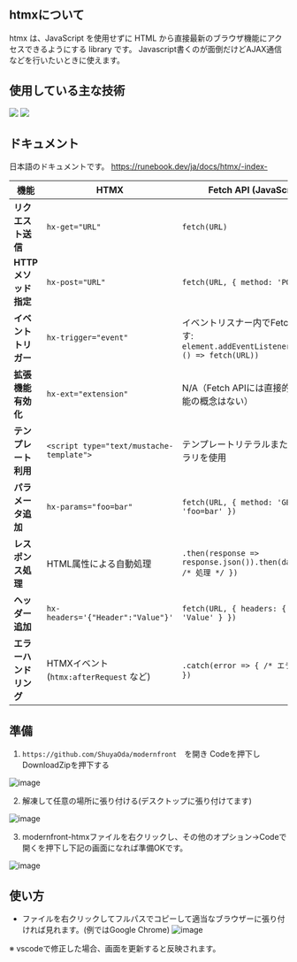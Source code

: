 ## htmxについて
htmx は、JavaScript を使用せずに HTML から直接最新のブラウザ機能にアクセスできるようにする library です。
Javascript書くのが面倒だけどAJAX通信などを行いたいときに使えます。


## 使用している主な技術
<img src="https://img.shields.io/badge/-Htmx-D3DC43.svg?logo=htmx&style=flat"> <img src="https://img.shields.io/badge/Javascript-276DC3.svg?logo=javascript&style=flat">

## ドキュメント
日本語のドキュメントです。
https://runebook.dev/ja/docs/htmx/-index-

| 機能                   | HTMX                                     | Fetch API (JavaScript)                               |
|----------------------|------------------------------------------|------------------------------------------------------|
| **リクエスト送信**       | `hx-get="URL"`                           | `fetch(URL)`                                         |
| **HTTPメソッド指定**     | `hx-post="URL"`                          | `fetch(URL, { method: 'POST' })`                     |
| **イベントトリガー**     | `hx-trigger="event"`                     | イベントリスナー内でFetchを呼び出す: `element.addEventListener('event', () => fetch(URL))` |
| **拡張機能有効化**      | `hx-ext="extension"`                     | N/A（Fetch APIには直接的な拡張機能の概念はない）         |
| **テンプレート利用**     | `<script type="text/mustache-template">` | テンプレートリテラルまたはライブラリを使用                 |
| **パラメータ追加**      | `hx-params="foo=bar"`                    | `fetch(URL, { method: 'GET', body: 'foo=bar' })`    |
| **レスポンス処理**      | HTML属性による自動処理                    | `.then(response => response.json()).then(data => { /* 処理 */ })` |
| **ヘッダー追加**        | `hx-headers='{"Header":"Value"}'`        | `fetch(URL, { headers: { 'Header': 'Value' } })`    |
| **エラーハンドリング**   | HTMXイベント (`htmx:afterRequest` など)  | `.catch(error => { /* エラー処理 */ })`              |



## 準備
1. ```https://github.com/ShuyaOda/modernfront```　を開き Codeを押下しDownloadZipを押下する

![image](https://github.com/ShuyaOda/modernfront/assets/159111947/84973820-a94c-4387-ac2c-81fee0b96cdb)

2. 解凍して任意の場所に張り付ける(デスクトップに張り付けてます)

![image](https://github.com/ShuyaOda/modernfront/assets/159111947/e3c81fcd-68b8-419c-bfe3-e9f20f373cbe)

3. modernfront-htmxファイルを右クリックし、その他のオプション→Codeで開くを押下し下記の画面になれば準備OKです。

![image](https://github.com/ShuyaOda/modernfront/assets/159111947/cb811b22-bd58-425c-8d73-a36268daaafe)





## 使い方
- ファイルを右クリックしてフルパスでコピーして適当なブラウザーに張り付ければ見れます。(例ではGoogle Chrome)
![image](https://github.com/ShuyaOda/modernfront/assets/159111947/98491c73-3ee8-4c8c-a649-4d9021e8ede7)

※ vscodeで修正した場合、画面を更新すると反映されます。





